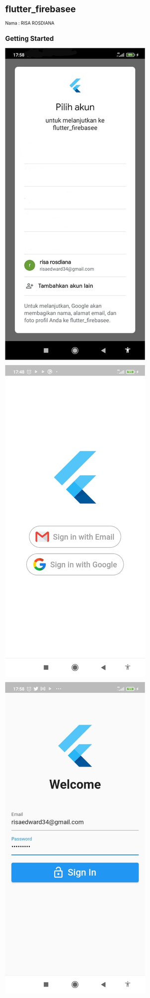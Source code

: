 # flutter_firebasee

Nama : RISA ROSDIANA

## Getting Started

![1](img/01.jpg)

![2](img/02.jpg)

![3](img/03.jpg)